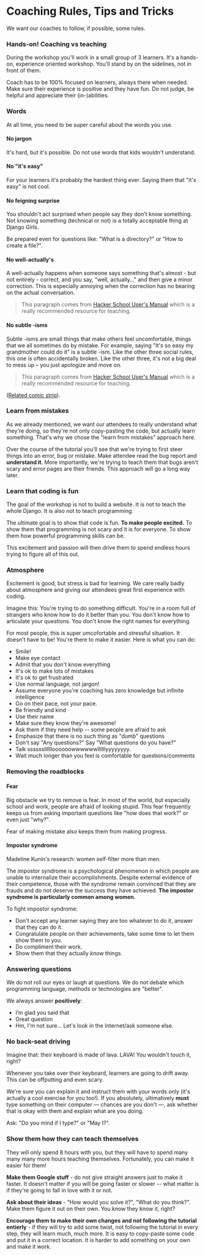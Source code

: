 # Coaching Rules, Tips and Tricks

We want our coaches to follow, if possible, some rules.

### Hands-on! Coaching vs teaching

During the workshop you'll work in a small group of 3 learners. It's a hands-on, experience oriented workshop. You'll stand by on the sidelines, not in front of them.

Coach has to be 100% focused on learners, always there when needed. Make sure their experience is positive and they have fun. Do not judge, be helpful and appreciate their (in-)abilities.

### Words

At all time, you need to be super careful about the words you use.

#### No jargon

It's hard, but it's possible. Do not use words that kids wouldn't understand.

#### No "it's easy"

For your learners it's probably the hardest thing ever. Saying them that "it's easy" is not cool.

#### No feigning surprise

You shouldn't act surprised when people say they don't know something. Not knowing something (technical or not) is a totally acceptable thing at Django Girls.

Be prepared even for questions like: "What is a directory?" or "How to create a file?".

#### No well-actually's

A well-actually happens when someone says something that's almost - but not entirely - correct, and you say, "well, actually…" and then give a minor correction. This is especially annoying when the correction has no bearing on the actual conversation.

> This paragraph comes from [Hacker School User's Manual](https://www.hackerschool.com/manual) which is a really recommended resource for teaching.

#### No subtle -isms

Subtle -isms are small things that make others feel uncomfortable, things that we all sometimes do by mistake. For example, saying "It's so easy my grandmother could do it" is a subtle -ism. Like the other three social rules, this one is often accidentally broken. Like the other three, it's not a big deal to mess up – you just apologize and move on.

> This paragraph comes from [Hacker School User's Manual](https://www.hackerschool.com/manual) which is a really recommended resource for teaching.

([Related comic strip](http://dilbert.com/strips/comic/2014-08-05/)).

### Learn from mistakes

As we already mentioned, we want our attendees to really understand what they're doing, so they're not only copy-pasting the code, but actually learn something. That's why we chose the "learn from mistakes" approach here.

Over the course of the tutorial you'll see that we're trying to first steer things into an error, bug or mistake. Make attendee read the bug report and __understand it__. More importantly, we're trying to teach them that bugs aren't scary and error pages are their friends. This approach will go a long way later.

### Learn that coding is fun

The goal of the workshop is not to build a website. It is not to teach the whole Django. It is also not to teach programming.

The ultimate goal is to show that code is fun. __To make people excited.__ To show them that programming is not scary and it is for everyone. To show them how powerful programming skills can be.

This excitement and passion will then drive them to spend endless hours trying to figure all of this out.

### Atmosphere

Excitement is good, but stress is bad for learning. We care really badly about atmosphere and giving our attendees great first experience with coding.

Imagine this: You're trying to do something difficult. You're in a room full of strangers who know how to do it better than you. You don't know how to articulate your questions. You don't know the right names for everything.

For most people, this is super umcofortable and stressful situation. It doesn't have to be! You're there to make it easier. Here is what you can do:

- Smile!
- Make eye contact
- Admit that you don't know everything
- It's ok to make lots of mistakes
- It's ok to get frustrated
- Use normal language, not jargon!
- Assume everyone you're coaching has zero knowledge but infinite intelligence
- Go on their pace, not your pace.
- Be friendly and kind
- Use their name
- Make sure they know they're awesome!
- Ask them if they need help -- some people are afraid to ask
- Emphasize that there is no such thing as "dumb" questions
- Don't say "Any questions?" Say "What questions do you have?"
- Talk sssssslllllloooooowwwwwwllllllyyyyyyyy.
- Wait much longer than you feel is comfortable for questions/comments

### Removing the roadblocks

#### Fear

Big obstacle we try to remove is fear. In most of the world, but especially school and work, people are afraid of looking stupid. This fear frequently keeps us from asking important questions like "how does that work?" or even just "why?".

Fear of making mistake also keeps them from making progress.

#### Impostor syndrome

Madeline Kunin's research: women self-filter more than men.

The impostor syndrome is a psychological phenomenon in which people are unable to internalize their accomplishments. Despite external evidence of their competence, those with the syndrome remain convinced that they are frauds and do not deserve the success they have achieved. __The impostor syndrome is particularly common among women.__

To fight impostor syndrome:
- Don't accept any learner saying they are too whatever to do it, answer that they can do it.
- Congratulate people on their achievements, take some time to let them show them to you.
- Do compliment their work.
- Show them that they actually *know* things.

### Answering questions

We do not roll our eyes or laugh at questions. We do not debate which programming language, methods or technologies are "better".

We always answer __positively__:
- I’m glad you said that
- Great question
- Hm, I'm not sure... Let's look in the Internet/ask someone else.

### No back-seat driving

Imagine that: their keyboard is made of lava. LAVA! You wouldn't touch it, right?

Whenever you take over their keyboard, learners are going to drift away. This can be offputting and even scary.

We're sure you can explain it and instruct them with your words only (it's actually a cool exercise for you too!). If you absolutely, ultimatively **must** type something on their computer — chances are you don't —, ask whether that is okay with them and explain what are you doing.

Ask: "Do you mind if I type?" or "May I?".

### Show them how they can teach themselves

They will only spend 8 hours with you, but they will have to spend many many many more hours teaching themselves. Fortunately, you can make it easier for them!

__Make them Google stuff__ - do not give straight answers just to make it faster. It doesn't matter if you will be going faster or slower -- what matter is if they're going to fall in love with it or not.

__Ask about their ideas__ - "How would you solve it?", "What do you think?". Make them figure it out on their own. You know they know it, right?

__Encourage them to make their own changes and not following the tutorial entierly__ - if they will try to add some twist, not following the tutorial in every step, they will learn much, much more. It is easy to copy-paste some code and put it in a correct location. It is harder to add something on your own and make it work.
